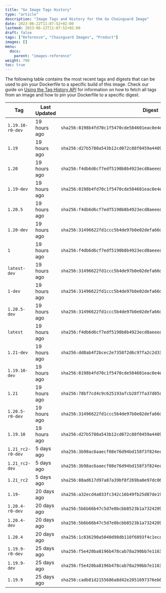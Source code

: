 ```yaml
---
title: "Go Image Tags History"
type: "article"
description: "Image Tags and History for the Go Chainguard Image"
date: 2023-06-22T11:07:52+02:00
lastmod: 2023-06-22T11:07:52+02:00
draft: false
tags: ["Reference", "Chainguard Images", "Product"]
images: []
menu:
  docs:
    parent: "images-reference"
weight: 700
toc: true
---
```


The following table contains the most recent tags and digests that can be used to pin your Dockerfile to a specific build of this image. Check our guide on [Using the Tag History API](/chainguard/chainguard-images/using-the-tag-history-api/) for information on how to fetch all tags from an image and how to pin your Dockerfile to a specific digest.

| Tag               | Last Updated | Digest                                                                    |
|-------------------|--------------|---------------------------------------------------------------------------|
| `1.19.10-r0-dev`  | 19 hours ago | `sha256:8198b4fd70c1f5470cde584601eac0e4ecdc02eb34aa08446ec6e048a273d2a3` |
| `1.19`            | 19 hours ago | `sha256:d27b5780a543b12cd072c88f0459a440984801321e607e245f4f9e068d05c1ec` |
| `1.20`            | 19 hours ago | `sha256:f4db6d6cf7edf5190b8b4923ecd8aeeeab856bc7777fcdddbd9c542aeb7aac92` |
| `1.19-dev`        | 19 hours ago | `sha256:8198b4fd70c1f5470cde584601eac0e4ecdc02eb34aa08446ec6e048a273d2a3` |
| `1.20.5`          | 19 hours ago | `sha256:f4db6d6cf7edf5190b8b4923ecd8aeeeab856bc7777fcdddbd9c542aeb7aac92` |
| `1.20-dev`        | 19 hours ago | `sha256:31496622fd1ccc5b4de97b0e02defa66d511f3385b02d6d04b6c1c0ef7a12631` |
| `1`               | 19 hours ago | `sha256:f4db6d6cf7edf5190b8b4923ecd8aeeeab856bc7777fcdddbd9c542aeb7aac92` |
| `latest-dev`      | 19 hours ago | `sha256:31496622fd1ccc5b4de97b0e02defa66d511f3385b02d6d04b6c1c0ef7a12631` |
| `1-dev`           | 19 hours ago | `sha256:31496622fd1ccc5b4de97b0e02defa66d511f3385b02d6d04b6c1c0ef7a12631` |
| `1.20.5-dev`      | 19 hours ago | `sha256:31496622fd1ccc5b4de97b0e02defa66d511f3385b02d6d04b6c1c0ef7a12631` |
| `latest`          | 19 hours ago | `sha256:f4db6d6cf7edf5190b8b4923ecd8aeeeab856bc7777fcdddbd9c542aeb7aac92` |
| `1.21-dev`        | 19 hours ago | `sha256:dd8ab4f2bcec2e7358f2d6c97fa2c2d334e19d7b78407c50da6fa3f1b97f7fb3` |
| `1.19.10-dev`     | 19 hours ago | `sha256:8198b4fd70c1f5470cde584601eac0e4ecdc02eb34aa08446ec6e048a273d2a3` |
| `1.21`            | 19 hours ago | `sha256:78bf7cd4c9c625193afcb28f7fa37d05c547862b04b00404a27b57b21d237ba8` |
| `1.20.5-r0-dev`   | 19 hours ago | `sha256:31496622fd1ccc5b4de97b0e02defa66d511f3385b02d6d04b6c1c0ef7a12631` |
| `1.19.10`         | 19 hours ago | `sha256:d27b5780a543b12cd072c88f0459a440984801321e607e245f4f9e068d05c1ec` |
| `1.21_rc2-r0-dev` | 5 days ago   | `sha256:3b98ac6aaecf08e76d94bd158f3f824ec60404b90a6aeca059a148d40e08fb1b` |
| `1.21_rc2-dev`    | 5 days ago   | `sha256:3b98ac6aaecf08e76d94bd158f3f824ec60404b90a6aeca059a148d40e08fb1b` |
| `1.21_rc2`        | 5 days ago   | `sha256:88ad617d97a87a39bf8f269ba0e97dc068abfd2cfde51d53b4d0bb5d1b2356ec` |
| `1.19-`           | 20 days ago  | `sha256:a32ecd4a033fc342c16b49fb25d87de198aff7b466b6153a78e18736a197fd63` |
| `1.20.4-r0-dev`   | 20 days ago  | `sha256:5b6b66b47c5d7e0bcbb8523b1a7324209f8b529a4501b997b417ecf3178f7b12` |
| `1.20.4-dev`      | 20 days ago  | `sha256:5b6b66b47c5d7e0bcbb8523b1a7324209f8b529a4501b997b417ecf3178f7b12` |
| `1.20.4`          | 20 days ago  | `sha256:1c836290a5040d98db110f6893f4c1eca24c8070678bc6636f910f3874a6c6b7` |
| `1.19.9-r0-dev`   | 25 days ago  | `sha256:f5e420ba8196b478cab78a290bb7e11637ee84bcf534ba15e8051f77538aa39a` |
| `1.19.9-dev`      | 25 days ago  | `sha256:f5e420ba8196b478cab78a290bb7e11637ee84bcf534ba15e8051f77538aa39a` |
| `1.19.9`          | 25 days ago  | `sha256:cadb81d2155686a8d42e2051697376eb61cde4b425f1375c604f560dcaab8ae0` |
